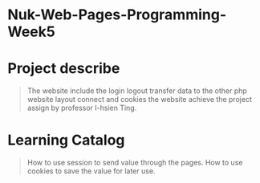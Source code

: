 # Nuk-Web-Pages-Programming-Week5
# Project describe
>The website include the login logout transfer data to the other php website layout connect and cookies the website achieve the project assign by professor I-hsien Ting.

# Learning Catalog
>How to use session to send value through the pages.
>How to use cookies to save the value for later use.
